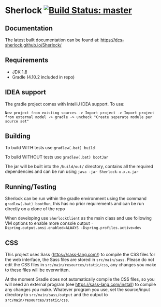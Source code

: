 # Sherlock  [![Build Status: master](https://travis-ci.org/DCS-Sherlock/Sherlock.svg?branch=master)](https://travis-ci.org/DCS-Sherlock/Sherlock?branch=master)

<!----- Branch: --->

<!----- Version: --->

## Documentation
The latest built documentation can be found at: https://dcs-sherlock.github.io/Sherlock/

## Requirements
  - JDK 1.8
  - Gradle (4.10.2 included in repo)


## IDEA support
The gradle project comes with IntelliJ IDEA support. To use: 

```New project from existing sources -> Import project -> Import project from external model -> gradle -> uncheck "Create seperate module per source set"```


## Building
To build WITH tests use `gradlew(.bat) build`

To build WITHOUT tests use `gradlew(.bat) bootJar`

The jar will be built into the `/build/out/` directory, contains all the required dependencies and can be run using `java -jar Sherlock-x.x.x.jar`

## Running/Testing
Sherlock can be run within the gradle environment using the command `gradlew(.bat) bootRun`, this has no prior requirements and can be run directly on a clone of the repo

When developing use `SherlockClient` as the main class and use following VM options to enable more console output `-Dspring.output.ansi.enabled=ALWAYS -Dspring.profiles.active=dev`

## CSS
This project uses Sass (https://sass-lang.com/) to compile the CSS files for the web interface, the Sass files are stored in `src/main/sass`. Please do not edit the CSS files in `src/main/resources/static/css`, any changes you make to these files will be overwritten.

At the moment Gradle does not automatically compile the CSS files, so you will need an external program (see https://sass-lang.com/install) to compile any changes you make. Whatever program you use, set the source/input directory to `src/main/sass/output` and the output to `src/main/resources/static/css`. 